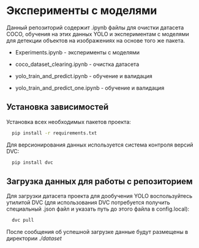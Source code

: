 # Эксперименты с моделями

Данный репозиторий содержит .ipynb файлы для очистки датасета COCO, обучения на этих данных YOLO и экспериментам с моделями для детекции объектов на изображениях на основе того же пакета. 

* Experiments.ipynb - эксперименты с моделями
	
* coco_dataset_clearing.ipynb - очистка датасета
	
* yolo_train_and_predict.ipynb - обучение и валидация
	
* yolo_train_and_predict_one.ipynb - обучение и валидация

## Установка зависимостей
Установка всех необходимых пакетов проекта:

```bash
  pip install -r requirements.txt
```
Для версионирования данных используется система контроля версий DVC:

```bash
  pip install dvc
```
## Загрузка данных для работы с репозиторием

Для загрузки датасета проекта для дообучения YOLO воспользуйтесь утилитой DVC (для использования DVC потребуется получить специальный .json файл и указать путь до этого файла в config.local):

```bash
  dvc pull
```

После сообщения об успешной загрузке данные будут размещены в директории *./dataset*
